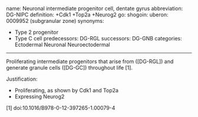 name: Neuronal intermediate progenitor cell, dentate gyrus
abbreviation: DG-NIPC
definition: +Cdk1 +Top2a +Neurog2
go:
shogoin: 
uberon: 0009952 (subgranular zone)
synonyms:
- Type 2 progenitor
- Type C cell
predecessors: DG-RGL
successors: DG-GNB
categories: Ectodermal Neuronal Neuroectodermal
---

Proliferating intermediate progenitors that arise from ([DG-RGL]) and generate granule cells ([DG-GC]) throughout life [1].

Justification:

* Proliferating, as shown by Cdk1 and Top2a
* Expressing Neurog2


[1] doi:10.1016/B978-0-12-397265-1.00079-4 